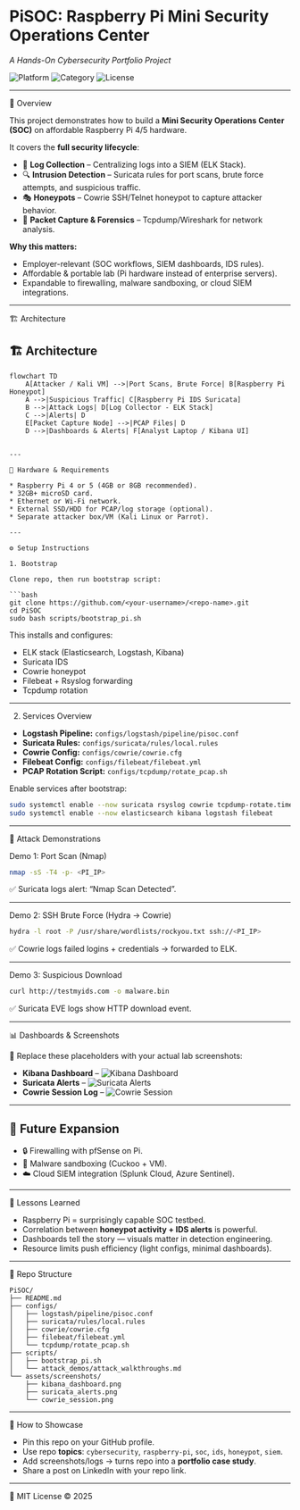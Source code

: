 # PiSOC: Raspberry Pi Mini Security Operations Center

*A Hands-On Cybersecurity Portfolio Project*

![Platform](https://img.shields.io/badge/Platform-Raspberry%20Pi%204%2F5-red)
![Category](https://img.shields.io/badge/Security-SOC%20Lab-green)
![License](https://img.shields.io/badge/License-MIT-blue)

---

📖 Overview

This project demonstrates how to build a **Mini Security Operations Center (SOC)** on affordable Raspberry Pi 4/5 hardware.

It covers the **full security lifecycle**:

* 📝 **Log Collection** – Centralizing logs into a SIEM (ELK Stack).
* 🔍 **Intrusion Detection** – Suricata rules for port scans, brute force attempts, and suspicious traffic.
* 🎭 **Honeypots** – Cowrie SSH/Telnet honeypot to capture attacker behavior.
* 📡 **Packet Capture & Forensics** – Tcpdump/Wireshark for network analysis.

**Why this matters:**

* Employer-relevant (SOC workflows, SIEM dashboards, IDS rules).
* Affordable & portable lab (Pi hardware instead of enterprise servers).
* Expandable to firewalling, malware sandboxing, or cloud SIEM integrations.

---

🏗️ Architecture

## 🏗️ Architecture  

```mermaid
flowchart TD
    A[Attacker / Kali VM] -->|Port Scans, Brute Force| B[Raspberry Pi Honeypot]
    A -->|Suspicious Traffic| C[Raspberry Pi IDS Suricata]
    B -->|Attack Logs| D[Log Collector - ELK Stack]
    C -->|Alerts| D
    E[Packet Capture Node] -->|PCAP Files| D
    D -->|Dashboards & Alerts| F[Analyst Laptop / Kibana UI]


---

🔧 Hardware & Requirements

* Raspberry Pi 4 or 5 (4GB or 8GB recommended).
* 32GB+ microSD card.
* Ethernet or Wi-Fi network.
* External SSD/HDD for PCAP/log storage (optional).
* Separate attacker box/VM (Kali Linux or Parrot).

---

⚙️ Setup Instructions

1. Bootstrap

Clone repo, then run bootstrap script:

```bash
git clone https://github.com/<your-username>/<repo-name>.git
cd PiSOC
sudo bash scripts/bootstrap_pi.sh
```

This installs and configures:

* ELK stack (Elasticsearch, Logstash, Kibana)
* Suricata IDS
* Cowrie honeypot
* Filebeat + Rsyslog forwarding
* Tcpdump rotation

---

2. Services Overview

* **Logstash Pipeline:** `configs/logstash/pipeline/pisoc.conf`
* **Suricata Rules:** `configs/suricata/rules/local.rules`
* **Cowrie Config:** `configs/cowrie/cowrie.cfg`
* **Filebeat Config:** `configs/filebeat/filebeat.yml`
* **PCAP Rotation Script:** `configs/tcpdump/rotate_pcap.sh`

Enable services after bootstrap:

```bash
sudo systemctl enable --now suricata rsyslog cowrie tcpdump-rotate.timer
sudo systemctl enable --now elasticsearch kibana logstash filebeat
```

---

🧪 Attack Demonstrations

Demo 1: Port Scan (Nmap)

```bash
nmap -sS -T4 -p- <PI_IP>
```

✅ Suricata logs alert: “Nmap Scan Detected”.

---

Demo 2: SSH Brute Force (Hydra → Cowrie)

```bash
hydra -l root -P /usr/share/wordlists/rockyou.txt ssh://<PI_IP>
```

✅ Cowrie logs failed logins + credentials → forwarded to ELK.

---

Demo 3: Suspicious Download

```bash
curl http://testmyids.com -o malware.bin
```

✅ Suricata EVE logs show HTTP download event.

---

📊 Dashboards & Screenshots

📸 Replace these placeholders with your actual lab screenshots:

* **Kibana Dashboard** – ![Kibana Dashboard](assets/screenshots/kibana_dashboard.png)
* **Suricata Alerts** – ![Suricata Alerts](assets/screenshots/suricata_alerts.png)
* **Cowrie Session Log** – ![Cowrie Session](assets/screenshots/cowrie_session.png)

---

## 🚀 Future Expansion

* 🔒 Firewalling with pfSense on Pi.
* 🧪 Malware sandboxing (Cuckoo + VM).
* ☁️ Cloud SIEM integration (Splunk Cloud, Azure Sentinel).

---

📝 Lessons Learned

* Raspberry Pi = surprisingly capable SOC testbed.
* Correlation between **honeypot activity + IDS alerts** is powerful.
* Dashboards tell the story — visuals matter in detection engineering.
* Resource limits push efficiency (light configs, minimal dashboards).

---

📌 Repo Structure

```
PiSOC/
├── README.md
├── configs/
│   ├── logstash/pipeline/pisoc.conf
│   ├── suricata/rules/local.rules
│   ├── cowrie/cowrie.cfg
│   ├── filebeat/filebeat.yml
│   └── tcpdump/rotate_pcap.sh
├── scripts/
│   ├── bootstrap_pi.sh
│   └── attack_demos/attack_walkthroughs.md
└── assets/screenshots/
    ├── kibana_dashboard.png
    ├── suricata_alerts.png
    └── cowrie_session.png
```

---

📣 How to Showcase

* Pin this repo on your GitHub profile.
* Use repo **topics**: `cybersecurity`, `raspberry-pi`, `soc`, `ids`, `honeypot`, `siem`.
* Add screenshots/logs → turns repo into a **portfolio case study**.
* Share a post on LinkedIn with your repo link.

---

🔗 MIT License © 2025
